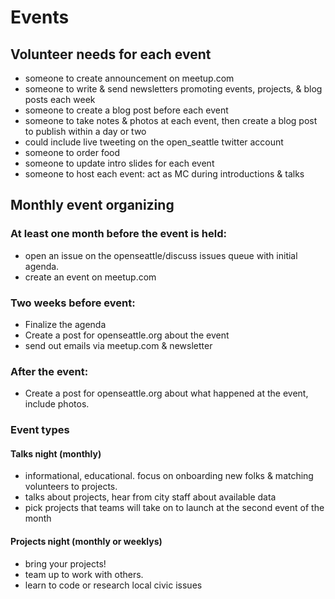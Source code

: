 # Events

## Volunteer needs for each event
- someone to create announcement on meetup.com
- someone to write & send newsletters promoting events, projects, & blog posts each week
- someone to create a blog post before each event
- someone to take notes & photos at each event, then create a blog post to publish within a day or two
 - could include live tweeting on the open_seattle twitter account
- someone to order food
- someone to update intro slides for each event
- someone to host each event: act as MC during introductions & talks

## Monthly event organizing

### At least one month before the event is held:
- open an issue on the openseattle/discuss issues queue with initial agenda.
- create an event on meetup.com
 
### Two weeks before event:
- Finalize the agenda
- Create a post for openseattle.org about the event
- send out emails via meetup.com & newsletter
 
### After the event:
- Create a post for openseattle.org about what happened at the event, include photos.

### Event types

#### Talks night (monthly)
- informational, educational. focus on onboarding new folks & matching volunteers to projects.
- talks about projects, hear from city staff about available data
- pick projects that teams will take on to launch at the second event of the  month

#### Projects night (monthly or weeklys)
- bring your projects!
- team up to work with others.
- learn to code or research local civic issues
